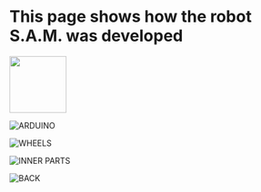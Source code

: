 # This page shows how the robot S.A.M. was developed

<img src="![ROBOT](https://user-images.githubusercontent.com/60816393/99916206-25b9be80-2d22-11eb-966c-6aff8e03d06e.jpeg)" width="100" height="100"/>

![ARDUINO](https://user-images.githubusercontent.com/60816393/99916205-25212800-2d22-11eb-9088-7456e44fd77e.jpeg)

![WHEELS](https://user-images.githubusercontent.com/60816393/99916203-24889180-2d22-11eb-8642-b4d94686812f.jpeg)

![INNER PARTS](https://user-images.githubusercontent.com/60816393/99916202-23576480-2d22-11eb-9187-feed2118285e.jpeg)

![BACK](https://user-images.githubusercontent.com/60816393/99916204-24889180-2d22-11eb-95dc-329486516b65.jpeg)
